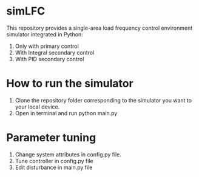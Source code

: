 # simLFC

This repository provides a single-area load frequency control environment simulator integrated in Python:

1. Only with primary control
2. With Integral secondary control
3. With PID secondary control

# How to run the simulator
1. Clone the repository folder corresponding to the simulator you want to your local device.
2. Open in terminal and run python main.py

# Parameter tuning
1. Change system attributes in config.py file.
2. Tune controller in config.py file
3. Edit disturbance in main.py file
